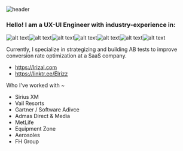 ![header](https://ik.imagekit.io/dkgdww6bn/doodle-meditation-header.png?updatedAt=1702621493238)

### Hello! I am a UX-UI Engineer with industry-experience in:
![alt text](https://img.shields.io/badge/javascript-white?style=for-the-badge&logo=javascript)![alt text](https://img.shields.io/badge/typescript-white?style=for-the-badge&logo=typescript)![alt text](https://img.shields.io/badge/sass-white?style=for-the-badge&logo=sass)![alt text](https://img.shields.io/badge/react-white?style=for-the-badge&logo=react)![alt text](https://img.shields.io/badge/node-white?style=for-the-badge&logo=nodejs)![alt text](https://img.shields.io/badge/mysql-white?style=for-the-badge&logo=mysql)![alt text](https://img.shields.io/badge/java-white?style=for-the-badge&logo=java)

Currently, I specialize in strategizing and building AB tests to improve conversion rate optimization at a SaaS company. 
* https://lrizal.com
* https://linktr.ee/Elrizz

Who I've worked with ~
* Sirius XM
* Vail Resorts
* Gartner / Software Adivce
* Admas Direct & Media
* MetLife
* Equipment Zone
* Aerosoles
* FH Group 
  
